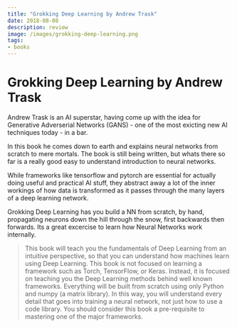 ```yaml
---
title: "Grokking Deep Learning by Andrew Trask"
date: 2018-08-08
description: review
image: /images/grokking-deep-learning.png
tags:
- books
---
```


# Grokking Deep Learning by Andrew Trask

Andrew Trask is an AI superstar, having come up with the idea for Generative Adverserial Networks (GANS) - one of the most exicting new AI techniques today - in a bar.

In this book he comes down to earth and explains neural networks from scratch to mere mortals. The book is still being written, but whats there so far is a really good easy to understand introduction to neural networks.

While frameworks like tensorflow and pytorch are essential for actually doing useful and practical AI stuff, they abstract away a lot of the inner workings of how data is transformed as it passes through the many layers of a deep learning network.

Grokking Deep Learning has you build a NN from scratch, by hand, propagating neurons down the hill through the snow, first backwards then forwards. Its a great excercise to learn how Neural Networks work internally.


> This book will teach you the fundamentals of Deep Learning from an intuitive perspective, so that you can understand how machines learn using Deep Learning. This book is not focused on learning a framework such as Torch, TensorFlow, or Keras. Instead, it is focused on teaching you the Deep Learning methods behind well known frameworks. Everything will be built from scratch using only Python and numpy (a matrix library). In this way, you will understand every detail that goes into training a neural network, not just how to use a code library. You should consider this book a pre-requisite to mastering one of the major frameworks.